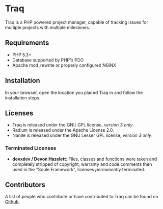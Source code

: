 Traq
======

Traq is a PHP powered project manager, capable of tracking issues for multiple projects with multiple milestones.

Requirements
------------

- PHP 5.3+
- Database supported by PHP's PDO
- Apache mod_rewrite or properly configured NGiNX

Installation
------------

In your browser, open the location you placed Traq in and follow the installation steps.

Licenses
-------

* Traq is released under the GNU GPL license, _version 3 only_.
* Radium is released under the Apache License 2.0.
* Nanite is released under the GNU Lesser GPL license, _version 3 only_.

### Terminated Licenses ###

* **devxdev / Devon Hazelett**: 
  Files, classes and functions were taken and completely stripped of copyright, warranty and code comments then used in the "Soule Framework", licenses _permanently_ terminated.

Contributors
------------

A list of people who contribute or have contributed to Traq can be found on [Github](https://github.com/nirix/traq/graphs/contributors).

